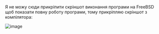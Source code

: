 Я не можу сюди прикріпити скріншот виконання програми на FreeBSD щоб показати повну роботу програми, тому прикріпляю скріншот з компілятора: 

![image](https://github.com/user-attachments/assets/24673e02-3ceb-444d-85bb-8e3768b5dc9f)
